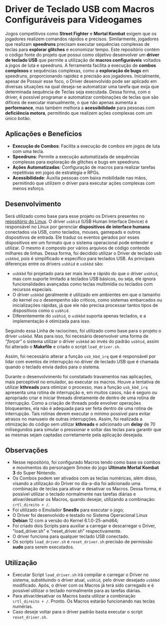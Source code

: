 # Driver de Teclado USB com Macros Configuráveis para Videogames

Jogos competitivos como **Street Fighter** e **Mortal Kombat** exigem que os jogadores realizem comandos rápidos e precisos. Similarmente, jogadores que realizam **speedruns** precisam executar sequências complexas de teclas para **explorar glitches** e economizar tempo. Este repositório contém o código fonte do projeto que possui como objetivo desenvolver um **driver de teclado USB** que permite a utilização de **macros configuráveis** voltados a jogos de luta e speedruns. A ferramenta facilita a execução de **combos complexos** e sequências complexas, como a **exploração de bugs** em speedruns, proporcionando rapidez e precisão aos jogadores. Inicialmente, apesar de Possuir esse foco, o Driver desenvolvido pode ser aplicado em diversas situações na qual deseja-se automatizar uma tarefa que exija que determinada sequência de Teclas seja executada. Dessa forma, com o driver, é possível programar e automatizar combinações de teclas que são difíceis de executar manualmente, o que não apenas aumenta a **performance**, mas também melhora a **acessibilidade** para pessoas com **deficiência motora**, permitindo que realizem ações complexas com um único botão.


## Aplicações e Benefícios

- **Execução de Combos**: Facilita a execução de combos em jogos de luta com uma tecla.
- **Speedruns**: Permite a execução automatizada de sequências complexas para exploração de glitches e bugs em speedruns.
- **Ações Automatizadas**: Configuração de macros para realizar tarefas repetitivas em jogos de estratégia e RPGs.
- **Acessibilidade**: Auxilia pessoas com baixa mobilidade nas mãos, permitindo que utilizem o driver para executar ações complexas com menos esforço.


## Desenvolvimento

Será utilizado como base para esse projeto os Drivers presentes no [repositório do Linux](https://github.com/torvalds/linux/blob/master/drivers/hid/usbhid). O driver `usbhid` (USB Human Interface Device) é responsável no Linux por gerenciar **dispositivos de interface humana** conectados via USB, como teclados, mouses, gamepads e outros dispositivos de entrada. Ele traduz os eventos gerados por esses dispositivos em um formato que o sistema operacional pode entender e utilizar. O mesmo é composto por vários arquivos de código contendo milhares de linhas. Dessa forma, foi decidido utilizar o Driver de teclado usb `usbkbd`, pois é simplificado e específico para teclados USB. As principais diferenças entre os drivers `usbhid` e `usbkbd` são:

- `usbkbd` foi projetado para ser mais leve e rápido do que o driver `usbhid`, mas com suporte limitado a teclados USB básicos, ou seja, ele ignora funcionalidades avançadas como teclas multimídia ou teclados com recursos especiais. 
- O driver `usbkbd` geralmente é utilizado em ambientes em que o tamanho do kernel ou o desempenho são críticos, como sistemas embarcados ou inicializações rápidas, já que ele não precisa processar tantos tipos de dispositivos como o `usbhid`. 
- Diferentemente do `usbhid`, o `usbkbd` suporta apenas teclados, e a implementação é otimizada para isso.

Seguindo essa Linha de raciocíneo, foi utilizado como base para o projeto o driver `usbkbd`. Mas para isso, foi necesário desenvolver uma forma de *"forçar"* o sistema utilizar o driver `usbkbd` ao invés do padrão `usbhid`, assim foi alterado o **Makefile** e criado o script `load_driver.sh`.

Assim, foi necessário alterar a função `usb_kbd_irq` que é responsável por lidar com eventos de interrupção no driver de teclado USB que é chamada quando o teclado envia dados para o sistema.

Durante o desenvolvimento foi constatado travamentos nas aplicações, mais perceptível no emulador, ao executar os macros. Houve a tentativa de utilizar **kthreads** para otimizar o processo, mas a função `usb_kbd_irq` apresenta uma rotina de interrupção e, em muitos casos, não é seguro ou apropriado criar e iniciar threads diretamente de dentro de uma rotina de interrupção. Como a criação de threads pode envolver operações bloqueantes, ela não é adequada para ser feita dentro de uma rotina de interrupção. Tais rotinas devem executar o mínimo possível para evitar atrasos no manuseio de outras interrupções. Assim, foi realizada a otimização do código sem utilizar **kthreads** e adicionado um **delay** de 70 milisegundos para simular o pressionar e soltar das teclas para garantir que as mesmas sejam captadas corretamente pela aplicação desejada.


## Observações

- Nesse repositório, foi configurado Macros tendo como base os combos e movimentos do personagem Smoke do jogo **Ultimate Mortal Kombat 3** do Super Nintendo. 
- Os Combos podem ser ativados com as teclas numéricas, além disso, visando a utilização do Driver no dia-a-dia foi adicionado uma combinação de teclas para ativar e desativar os Macros. Dessa forma, é possível utilizar o teclado normalmente nas tarefas diárias e ativar/desativar os Macros, quando desejar, utilizando a combinação: `crtl_direito + /`.
- Foi utilizado o Emulador **Snes9x** para executar o jogo;
- O Driver foi desenvolvido e testado no Sistema Operacional Linux **Debian** 12 com a versão do Kernel 6.1.0-25-amd64;
- Foi criado dois Scripts para auxiliar a carregar e descarregar o Driver, "load_driver.sh" e "reset_driver.sh" respectivamente.
- O driver funciona para qualquer teclado USB conectado.
- Os scripts `load_driver.sh` e `reset_driver.sh` precisão de permissão **sudo** para serem executados.

## Utilização

- Executar Script `load_driver.sh` irá compilar e carregar o Driver no sistema, substituindo o driver atual, `usbhid`, pelo driver desejado `usbkbd` modificado.
Após, o driver com os Macros já terá sido carregado e é possível utilizar o teclado normalmente para as tarefas diárias.
- Para ativar/desativar os Macros basta utilizar a combinação `crtl_direito + /`.
Pronto. Os Macros estarão funcionando nas teclas numérias.
- Caso deseje voltar para o driver padrão basta executar o script `reset_driver.sh`.